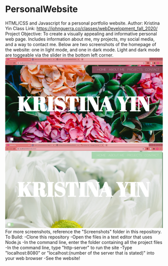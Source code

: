 # PersonalWebsite
HTML/CSS and Javascript for a personal portfolio website.
Author: Kristina Yin
Class Link: https://johnguerra.co/classes/webDevelopment_fall_2020/
Project Objective: To create a visually appealing and informative personal web page.
Includes information about me, my projects, my social media, and a way to contact me.
Below are two screenshots of the homepage of the website: one in light mode, and one in dark mode.
Light and dark mode are toggeable via the slider in the bottom left corner. 
![ScreenShot](/Screenshots/screenshot0.jpg)
![ScreenShot](/Screenshots/screenshot1.jpg)
For more screenshots, reference the "Screenshots" folder in this repository.
To Build: 
-Clone this repository
-Open the files in a text editor that uses Node.js 
-In the command line, enter the folder containing all the project files
-In the command line, type "http-server" to run the site
-Type "localhost:8080" or "localhost:(number of the server that is stated)" into your web browser
-See the website!

